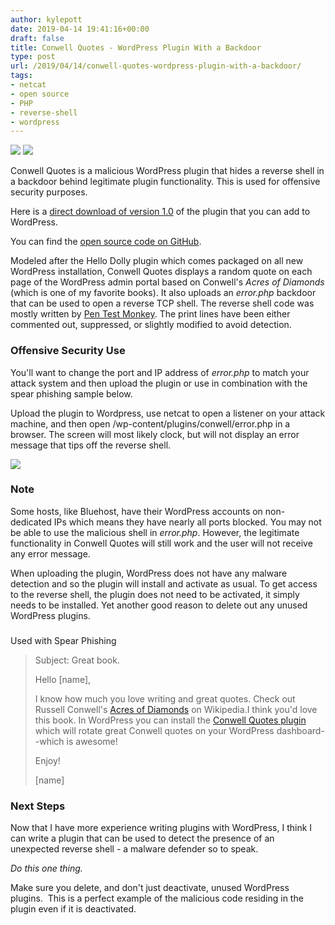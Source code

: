```yaml
---
author: kylepott
date: 2019-04-14 19:41:16+00:00
draft: false
title: Conwell Quotes - WordPress Plugin With a Backdoor
type: post
url: /2019/04/14/conwell-quotes-wordpress-plugin-with-a-backdoor/
tags:
- netcat
- open source
- PHP
- reverse-shell
- wordpress
---
```


![](https://technicalagain.com/wp-content/uploads/2019/04/Screenshot-from-2019-04-14-14-34-00.png)
![](https://technicalagain.com/wp-content/uploads/2019/04/Screenshot-from-2019-04-14-14-33-29.png)


Conwell Quotes is a malicious WordPress plugin that hides a reverse shell in a backdoor behind legitimate plugin functionality. This is used for offensive security purposes.

Here is a [direct download of version 1.0](https://technicalagain.com/wp-content/uploads/2019/04/conwell.zip) of the plugin that you can add to WordPress.

You can find the [open source code on GitHub](https://github.com/kylepott/Conwell-Quotes).

Modeled after the Hello Dolly plugin which comes packaged on all new WordPress installation, Conwell Quotes displays a random quote on each page of the WordPress admin portal based on Conwell's _Acres of Diamonds_ (which is one of my favorite books). It also uploads an _error.php_ backdoor that can be used to open a reverse TCP shell. The reverse shell code was mostly written by [Pen Test Monkey](http://pentestmonkey.net/tools/web-shells/php-reverse-shell). The print lines have been either commented out, suppressed, or slightly modified to avoid detection.


### Offensive Security Use


You'll want to change the port and IP address of _error.php_ to match your attack system and then upload the plugin or use in combination with the spear phishing sample below.

Upload the plugin to Wordpress, use netcat to open a listener on your attack machine, and then open /wp-content/plugins/conwell/error.php in a browser. The screen will most likely clock, but will not display an error message that tips off the reverse shell.

![](https://technicalagain.com/wp-content/uploads/2019/04/Screenshot-from-2019-04-14-14-05-55.png)



### Note


Some hosts, like Bluehost, have their WordPress accounts on non-dedicated IPs which means they have nearly all ports blocked. You may not be able to use the malicious shell in _error.php_. However, the legitimate functionality in Conwell Quotes will still work and the user will not receive any error message.

When uploading the plugin, WordPress does not have any malware detection and so the plugin will install and activate as usual. To get access to the reverse shell, the plugin does not need to be activated, it simply needs to be installed. Yet another good reason to delete out any unused WordPress plugins.


### 
Used with Spear Phishing




<blockquote>Subject: Great book.

Hello [name],

I know how much you love writing and great quotes. Check out Russell Conwell's [Acres of Diamonds](https://en.wikipedia.org/wiki/Russell_Conwell#%22Acres_of_Diamonds%22]) on Wikipedia.I think you'd love this book. In WordPress you can install the [Conwell Quotes plugin](https://technicalagain.com/wp-content/uploads/2019/04/conwell.zip) which will rotate great Conwell quotes on your WordPress dashboard--which is awesome!

Enjoy!

[name]</blockquote>




### Next Steps


Now that I have more experience writing plugins with WordPress, I think I can write a plugin that can be used to detect the presence of an unexpected reverse shell - a malware defender so to speak.

_Do this one thing._

Make sure you delete, and don't just deactivate, unused WordPress plugins.  This is a perfect example of the malicious code residing in the plugin even if it is deactivated.
